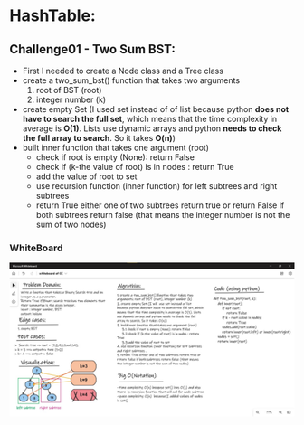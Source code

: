 # HashTable:

## Challenge01 - Two Sum BST:
- First I needed to create a Node class and a Tree class
- create a two_sum_bst() function that takes two arguments 
    1. root of BST (root)
    2. integer number (k)
- create empty Set (I used set instead of of list because python **does not have to search the full set**, which means that the time complexity in average is **O(1)**. Lists use dynamic arrays and python **needs to check the full array to search**. So it takes **O(n)**)
- built inner function that takes one argument (root)
    - check if root is empty (None): return False 
    - check if (k-the value of root) is in nodes : return True
    - add the value of root to set 
    - use recursion function (inner function) for left subtrees and right subtrees
    - return True either one of two subtrees return true or return False if both subtrees return false (that means the integer number is not the sum of two nodes)
        
### WhiteBoard 

<img alt="" src="./hashtable-cc1.jpg" >
